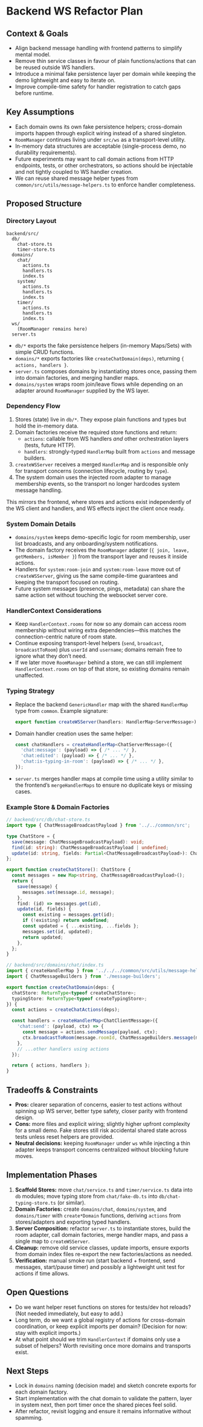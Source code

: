 # Backend WS Refactor Plan

## Context & Goals
- Align backend message handling with frontend patterns to simplify mental model.
- Remove thin service classes in favour of plain functions/actions that can be reused outside WS handlers.
- Introduce a minimal fake persistence layer per domain while keeping the demo lightweight and easy to iterate on.
- Improve compile-time safety for handler registration to catch gaps before runtime.

## Key Assumptions
- Each domain owns its own fake persistence helpers; cross-domain imports happen through explicit wiring instead of a shared singleton.
- `RoomManager` continues living under `src/ws` as a transport-level utility.
- In-memory data structures are acceptable (single-process demo, no durability requirements).
- Future experiments may want to call domain actions from HTTP endpoints, tests, or other orchestrators, so actions should be injectable and not tightly coupled to WS handler creation.
- We can reuse shared message helper types from `common/src/utils/message-helpers.ts` to enforce handler completeness.

## Proposed Structure

### Directory Layout
```
backend/src/
  db/
    chat-store.ts
    timer-store.ts
  domains/
    chat/
      actions.ts
      handlers.ts
      index.ts
    system/
      actions.ts
      handlers.ts
      index.ts
    timer/
      actions.ts
      handlers.ts
      index.ts
  ws/
    (RoomManager remains here)
  server.ts
```

- `db/*` exports the fake persistence helpers (in-memory Maps/Sets) with simple CRUD functions.
- `domains/*` exports factories like `createChatDomain(deps)`, returning `{ actions, handlers }`.
- `server.ts` composes domains by instantiating stores once, passing them into domain factories, and merging handler maps.
- `domains/system` wraps room join/leave flows while depending on an adapter around `RoomManager` supplied by the WS layer.

### Dependency Flow
1. Stores (state) live in `db/*`. They expose plain functions and types but hold the in-memory data.
2. Domain factories receive the required store functions and return:
   - `actions`: callable from WS handlers *and* other orchestration layers (tests, future HTTP).
   - `handlers`: strongly-typed `HandlerMap` built from `actions` and message builders.
3. `createWSServer` receives a merged `HandlerMap` and is responsible only for transport concerns (connection lifecycle, routing by `type`).
4. The system domain uses the injected room adapter to manage membership events, so the transport no longer hardcodes system message handling.

This mirrors the frontend, where stores and actions exist independently of the WS client and handlers, and WS effects inject the client once ready.

### System Domain Details
- `domains/system` keeps demo-specific logic for room membership, user list broadcasts, and any onboarding/system notifications.
- The domain factory receives the `RoomManager` adapter (`{ join, leave, getMembers, isMember }`) from the transport layer and reuses it inside actions.
- Handlers for `system:room-join` and `system:room-leave` move out of `createWSServer`, giving us the same compile-time guarantees and keeping the transport focused on routing.
- Future system messages (presence, pings, metadata) can share the same action set without touching the websocket server core.

### HandlerContext Considerations
- Keep `HandlerContext.rooms` for now so any domain can access room membership without wiring extra dependencies—this matches the connection-centric nature of room state.
- Continue exposing transport-level helpers (`send`, `broadcast`, `broadcastToRoom`) plus `userId` and `username`; domains remain free to ignore what they don’t need.
- If we later move `RoomManager` behind a store, we can still implement `HandlerContext.rooms` on top of that store, so existing domains remain unaffected.

### Typing Strategy
- Replace the backend `GenericHandler` map with the shared `HandlerMap` type from `common`. Example signature:
  ```ts
  export function createWSServer(handlers: HandlerMap<ServerMessage>) { /* ... */ }
  ```
- Domain handler creation uses the same helper:
  ```ts
  const chatHandlers = createHandlerMap<ChatServerMessage>({
    'chat:message': (payload) => { /* ... */ },
    'chat:edited': (payload) => { /* ... */ },
    'chat:is-typing-in-room': (payload) => { /* ... */ },
  });
  ```
- `server.ts` merges handler maps at compile time using a utility similar to the frontend’s `mergeHandlerMaps` to ensure no duplicate keys or missing cases.

### Example Store & Domain Factories
```ts
// backend/src/db/chat-store.ts
import type { ChatMessageBroadcastPayload } from '../../common/src';

type ChatStore = {
  save(message: ChatMessageBroadcastPayload): void;
  find(id: string): ChatMessageBroadcastPayload | undefined;
  update(id: string, fields: Partial<ChatMessageBroadcastPayload>): ChatMessageBroadcastPayload | undefined;
};

export function createChatStore(): ChatStore {
  const messages = new Map<string, ChatMessageBroadcastPayload>();
  return {
    save(message) {
      messages.set(message.id, message);
    },
    find: (id) => messages.get(id),
    update(id, fields) {
      const existing = messages.get(id);
      if (!existing) return undefined;
      const updated = { ...existing, ...fields };
      messages.set(id, updated);
      return updated;
    },
  }; 
}
```

```ts
// backend/src/domains/chat/index.ts
import { createHandlerMap } from '../../../common/src/utils/message-helpers';
import { ChatMessageBuilders } from './message-builders';

export function createChatDomain(deps: {
  chatStore: ReturnType<typeof createChatStore>;
  typingStore: ReturnType<typeof createTypingStore>;
}) {
  const actions = createChatActions(deps);

  const handlers = createHandlerMap<ChatClientMessage>({
    'chat:send': (payload, ctx) => {
      const message = actions.sendMessage(payload, ctx);
      ctx.broadcastToRoom(message.roomId, ChatMessageBuilders.message(message));
    },
    // ...other handlers using actions
  });

  return { actions, handlers };
}
```

## Tradeoffs & Constraints
- **Pros:** clearer separation of concerns, easier to test actions without spinning up WS server, better type safety, closer parity with frontend design.
- **Cons:** more files and explicit wiring; slightly higher upfront complexity for a small demo. Fake stores still risk accidental shared state across tests unless reset helpers are provided.
- **Neutral decisions:** keeping `RoomManager` under `ws` while injecting a thin adapter keeps transport concerns centralized without blocking future moves.

## Implementation Phases
1. **Scaffold Stores:** move `chat/service.ts` and `timer/service.ts` data into `db` modules; move typing store from `chat/fake-db.ts` into `db/chat-typing-store.ts` (or similar).
2. **Domain Factories:** create `domains/chat`, `domains/system`, and `domains/timer` with `create*Domain` functions, deriving `actions` from stores/adapters and exporting typed handlers.
3. **Server Composition:** refactor `server.ts` to instantiate stores, build the room adapter, call domain factories, merge handler maps, and pass a single map to `createWSServer`.
4. **Cleanup:** remove old service classes, update imports, ensure exports from domain index files re-export the new factories/actions as needed.
5. **Verification:** manual smoke run (start backend + frontend, send messages, start/pause timer) and possibly a lightweight unit test for actions if time allows.

## Open Questions
- Do we want helper reset functions on stores for tests/dev hot reloads? (Not needed immediately, but easy to add.)
- Long term, do we want a global registry of actions for cross-domain coordination, or keep explicit imports per domain? (Decision for now: stay with explicit imports.)
- At what point should we trim `HandlerContext` if domains only use a subset of helpers? Worth revisiting once more domains and transports exist.

## Next Steps
- Lock in `domains` naming (decision made) and sketch concrete exports for each domain factory.
- Start implementation with the chat domain to validate the pattern, layer in system next, then port timer once the shared pieces feel solid.
- After refactor, revisit logging and ensure it remains informative without spamming.
